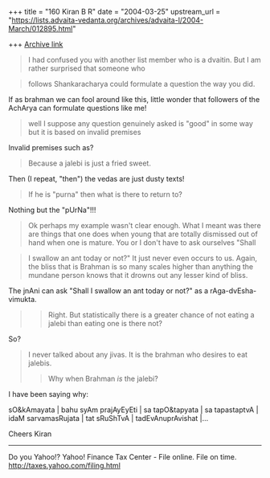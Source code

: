 +++
title = "160 Kiran B R"
date = "2004-03-25"
upstream_url = "https://lists.advaita-vedanta.org/archives/advaita-l/2004-March/012895.html"

+++
[Archive link](https://lists.advaita-vedanta.org/archives/advaita-l/2004-March/012895.html)

> I had confused you with another list member who is a
> dvaitin.  But I am rather surprised that someone who

> follows Shankaracharya could formulate a question 
> the way you did.

If as brahman we can fool around like this, little
wonder that followers of the AchArya can formulate
questions like me!

> well I suppose any question genuinely asked 
> is "good" in some way but it is based on invalid 
> premises

Invalid premises such as?

> Because a jalebi is just a fried sweet.

Then (I repeat, "then") the vedas are just dusty
texts!

> If he is "purna" then what is there to return to?

Nothing but the "pUrNa"!!!

> Ok perhaps my example wasn't clear enough.  What I 
> meant was there are things that one does when young 
> that are totally dismissed out of hand when one is 
> mature.  You or I don't have to ask ourselves "Shall

> I swallow an ant today or not?"  It just never even 
> occurs to us.  Again, the bliss that is Brahman is 
> so many scales higher than anything the mundane 
> person knows that it drowns out any lesser kind of 
> bliss.

The jnAni can ask "Shall I swallow an ant today or
not?" as a rAga-dvEsha-vimukta.

> > Right.  But statistically there is a greater 
> > chance of not eating a jalebi than eating one is 
> > there not?

So?

> I never talked about any jivas. It is the brahman
who
> desires to eat jalebis.
>
> > Why when Brahman *is* the jalebi?

I have been saying why:

sO&kAmayata | bahu syAm prajAyEyEti | sa tapO&tapyata
| sa tapastaptvA | idaM sarvamasRujata | tat sRuShTvA
| tadEvAnuprAvishat |...

Cheers
Kiran

__________________________________
Do you Yahoo!?
Yahoo! Finance Tax Center - File online. File on time.
http://taxes.yahoo.com/filing.html

